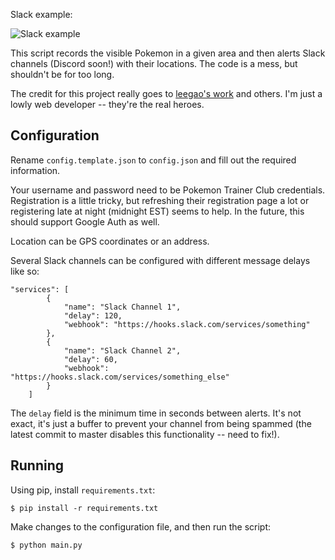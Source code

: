 Slack example:

![Slack example](http://i.imgur.com/mndTCkR.png)

This script records the visible Pokemon in a given area and then alerts Slack channels (Discord soon!) with their locations. The code is a mess, but shouldn't be for too long.

The credit for this project really goes to [leegao's work](https://github.com/leegao/pokemongo-api-demo) and others. I'm just a lowly web developer -- they're the real heroes.

## Configuration

Rename `config.template.json` to `config.json` and fill out the required information. 

Your username and password need to be Pokemon Trainer Club credentials. Registration is a little tricky, but refreshing their registration page a lot or registering late at night (midnight EST) seems to help. In the future, this should support Google Auth as well.

Location can be GPS coordinates or an address.

Several Slack channels can be configured with different message delays like so:

```
"services": [
		{
			"name": "Slack Channel 1",
			"delay": 120,
			"webhook": "https://hooks.slack.com/services/something"
		},
		{
			"name": "Slack Channel 2",
			"delay": 60,
			"webhook": "https://hooks.slack.com/services/something_else"
		}
	]
```

The `delay` field is the minimum time in seconds between alerts. It's not exact, it's just a buffer to prevent your channel from being spammed (the latest commit to master disables this functionality -- need to fix!).

## Running

Using pip, install `requirements.txt`:

```
$ pip install -r requirements.txt
```

Make changes to the configuration file, and then run the script:

```
$ python main.py
```
